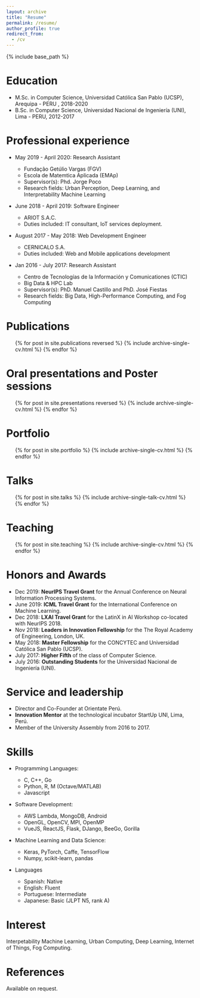 ```yaml
---
layout: archive
title: "Resume"
permalink: /resume/
author_profile: true
redirect_from:
  - /cv
---
```


{% include base_path %}

Education
======
* M.Sc. in Computer Science, Universidad Católica San Pablo (UCSP), Arequipa - PERU , 2018-2020
* B.Sc. in Computer Science, Universidad Nacional de Ingeniería (UNI), Lima - PERU, 2012-2017

Professional experience
======
* May 2019 - April 2020: Research Assistant
  * Fundação Getúlio Vargas (FGV)
  * Escola de Matemtica Aplicada (EMAp)
  * Supervisor(s): Phd. Jorge Poco
  * Research fields: Urban Perception, Deep Learning, and Interpretability Machine Learning

* June 2018 - April 2019: Software Engineer
  * ARIOT S.A.C.
  * Duties included: IT consultant, IoT services deployment.

* August 2017 - May 2018: Web Development Engineer
  * CERNICALO S.A.
  * Duties included: Web and Mobile applications development

* Jan 2016 - July 2017: Research Assistant
  * Centro de Tecnologías de la Información y Comunicationes (CTIC)
  * Big Data & HPC Lab
  * Supervisor(s): PhD. Manuel Castillo and PhD. José Fiestas
  * Research fields: Big Data, High-Performance Computing, and Fog Computing

Publications
======
  <ul>{% for post in site.publications reversed %}
    {% include archive-single-cv.html %}
  {% endfor %}</ul>

Oral presentations and Poster sessions
======
  <ul>{% for post in site.presentations reversed %}
    {% include archive-single-cv.html %}
  {% endfor %}</ul>

Portfolio
======
  <ul>{% for post in site.portfolio %}
    {% include archive-single-cv.html %}
  {% endfor %}</ul>
  
Talks
======
  <ul>{% for post in site.talks %}
    {% include archive-single-talk-cv.html %}
  {% endfor %}</ul>
  
Teaching
======
  <ul>{% for post in site.teaching %}
    {% include archive-single-cv.html %}
  {% endfor %}</ul>
  
Honors and Awards
======
* Dec 2019: __NeurIPS Travel Grant__ for the Annual Conference on Neural Information Processing Systems.
* June 2019: __ICML Travel Grant__ for the International Conference on Machine Learning.
* Dec 2018: __LXAI Travel Grant__ for the LatinX in AI Workshop  co-located with NeurIPS 2018.
* Nov 2018: __Leaders in Innovation Fellowship__ for the The Royal Academy of Engineering, London, UK.
* May 2018: __Master Fellowship__ for the CONCYTEC and Universidad Católica San Pablo (UCSP).
* July 2017: __Higher Fifth__ of the class of Computer Science. 
* July 2016: __Outstanding Students__ for the Universidad Nacional de Ingeniería (UNI).

Service and leadership
======
* Director and Co-Founder at Orientate Perú.
* __Innovation Mentor__ at the technological incubator StartUp UNI, Lima, Perú.
* Member of the University Assembly from 2016 to 2017.
  
Skills
======
* Programming Languages:
  * C, C++, Go
  * Python, R, M (Octave/MATLAB)
  * Javascript

* Software Development:
  * AWS Lambda, MongoDB, Android
  * OpenGL, OpenCV, MPI, OpenMP
  * VueJS, ReactJS, Flask, DJango, BeeGo, Gorilla

* Machine Learning and Data Science:
  * Keras, PyTorch, Caffe, TensorFlow
  * Numpy, scikit-learn, pandas

* Languages
  * Spanish: Native
  * English: Fluent
  * Portuguese: Intermediate
  * Japanese: Basic (JLPT N5, rank A)

Interest
======
Interpetability Machine Learning, Urban Computing, Deep Learning, Internet of Things, Fog Computing.

References
======
Available on request.

